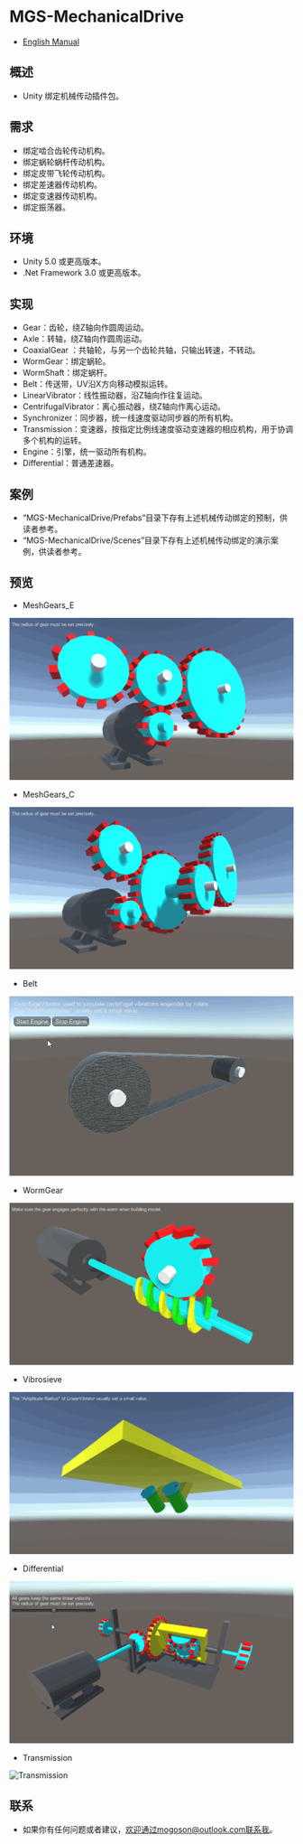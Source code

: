 ﻿# MGS-MechanicalDrive
- [English Manual](./README.md)

## 概述
- Unity 绑定机械传动插件包。

## 需求
- 绑定啮合齿轮传动机构。
- 绑定蜗轮蜗杆传动机构。
- 绑定皮带飞轮传动机构。
- 绑定差速器传动机构。
- 绑定变速器传动机构。
- 绑定振荡器。

## 环境
- Unity 5.0 或更高版本。
- .Net Framework 3.0 或更高版本。

## 实现
- Gear：齿轮，绕Z轴向作圆周运动。
- Axle：转轴，绕Z轴向作圆周运动。
- CoaxialGear ：共轴轮，与另一个齿轮共轴，只输出转速，不转动。
- WormGear：绑定蜗轮。
- WormShaft：绑定蜗杆。
- Belt：传送带，UV沿X方向移动模拟运转。
- LinearVibrator：线性振动器，沿Z轴向作往复运动。
- CentrifugalVibrator：离心振动器，绕Z轴向作离心运动。
- Synchronizer：同步器，统一线速度驱动同步器的所有机构。
- Transmission：变速器，按指定比例线速度驱动变速器的相应机构，用于协调多个机构的运转。
- Engine：引擎，统一驱动所有机构。
- Differential：普通差速器。

## 案例
- “MGS-MechanicalDrive/Prefabs”目录下存有上述机械传动绑定的预制，供读者参考。
- “MGS-MechanicalDrive/Scenes”目录下存有上述机械传动绑定的演示案例，供读者参考。

## 预览
- MeshGears_E

![MeshGears_E](./Attachments/README_Image/MeshGears_E.gif)

- MeshGears_C

![MeshGears_C](./Attachments/README_Image/MeshGears_C.gif)

- Belt

![Belt](./Attachments/README_Image/Belt.gif)

- WormGear

![WormGear](./Attachments/README_Image/WormGear.gif)

- Vibrosieve

![Vibrosieve](./Attachments/README_Image/Vibrosieve.gif)

- Differential

![Differential](./Attachments/README_Image/Differential.gif)

- Transmission

![Transmission](./Attachments/README_Image/Transmission.gif)

## 联系
- 如果你有任何问题或者建议，欢迎通过mogoson@outlook.com联系我。